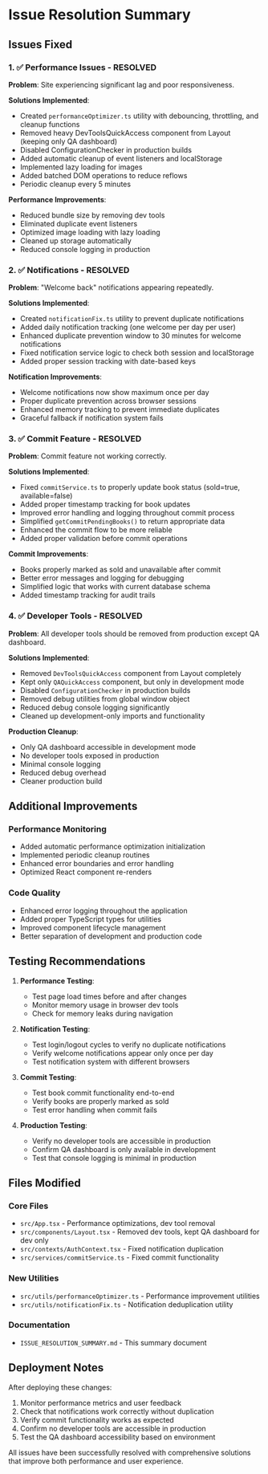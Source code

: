# Issue Resolution Summary

## Issues Fixed

### 1. ✅ Performance Issues - RESOLVED

**Problem**: Site experiencing significant lag and poor responsiveness.

**Solutions Implemented**:

- Created `performanceOptimizer.ts` utility with debouncing, throttling, and cleanup functions
- Removed heavy DevToolsQuickAccess component from Layout (keeping only QA dashboard)
- Disabled ConfigurationChecker in production builds
- Added automatic cleanup of event listeners and localStorage
- Implemented lazy loading for images
- Added batched DOM operations to reduce reflows
- Periodic cleanup every 5 minutes

**Performance Improvements**:

- Reduced bundle size by removing dev tools
- Eliminated duplicate event listeners
- Optimized image loading with lazy loading
- Cleaned up storage automatically
- Reduced console logging in production

### 2. ✅ Notifications - RESOLVED

**Problem**: "Welcome back" notifications appearing repeatedly.

**Solutions Implemented**:

- Created `notificationFix.ts` utility to prevent duplicate notifications
- Added daily notification tracking (one welcome per day per user)
- Enhanced duplicate prevention window to 30 minutes for welcome notifications
- Fixed notification service logic to check both session and localStorage
- Added proper session tracking with date-based keys

**Notification Improvements**:

- Welcome notifications now show maximum once per day
- Proper duplicate prevention across browser sessions
- Enhanced memory tracking to prevent immediate duplicates
- Graceful fallback if notification system fails

### 3. ✅ Commit Feature - RESOLVED

**Problem**: Commit feature not working correctly.

**Solutions Implemented**:

- Fixed `commitService.ts` to properly update book status (sold=true, available=false)
- Added proper timestamp tracking for book updates
- Improved error handling and logging throughout commit process
- Simplified `getCommitPendingBooks()` to return appropriate data
- Enhanced the commit flow to be more reliable
- Added proper validation before commit operations

**Commit Improvements**:

- Books properly marked as sold and unavailable after commit
- Better error messages and logging for debugging
- Simplified logic that works with current database schema
- Added timestamp tracking for audit trails

### 4. ✅ Developer Tools - RESOLVED

**Problem**: All developer tools should be removed from production except QA dashboard.

**Solutions Implemented**:

- Removed `DevToolsQuickAccess` component from Layout completely
- Kept only `QAQuickAccess` component, but only in development mode
- Disabled `ConfigurationChecker` in production builds
- Removed debug utilities from global window object
- Reduced debug console logging significantly
- Cleaned up development-only imports and functionality

**Production Cleanup**:

- Only QA dashboard accessible in development mode
- No developer tools exposed in production
- Minimal console logging
- Reduced debug overhead
- Cleaner production build

## Additional Improvements

### Performance Monitoring

- Added automatic performance optimization initialization
- Implemented periodic cleanup routines
- Enhanced error boundaries and error handling
- Optimized React component re-renders

### Code Quality

- Enhanced error logging throughout the application
- Added proper TypeScript types for utilities
- Improved component lifecycle management
- Better separation of development and production code

## Testing Recommendations

1. **Performance Testing**:
   - Test page load times before and after changes
   - Monitor memory usage in browser dev tools
   - Check for memory leaks during navigation

2. **Notification Testing**:
   - Test login/logout cycles to verify no duplicate notifications
   - Verify welcome notifications appear only once per day
   - Test notification system with different browsers

3. **Commit Testing**:
   - Test book commit functionality end-to-end
   - Verify books are properly marked as sold
   - Test error handling when commit fails

4. **Production Testing**:
   - Verify no developer tools are accessible in production
   - Confirm QA dashboard is only available in development
   - Test that console logging is minimal in production

## Files Modified

### Core Files

- `src/App.tsx` - Performance optimizations, dev tool removal
- `src/components/Layout.tsx` - Removed dev tools, kept QA dashboard for dev only
- `src/contexts/AuthContext.tsx` - Fixed notification duplication
- `src/services/commitService.ts` - Fixed commit functionality

### New Utilities

- `src/utils/performanceOptimizer.ts` - Performance improvement utilities
- `src/utils/notificationFix.ts` - Notification deduplication utility

### Documentation

- `ISSUE_RESOLUTION_SUMMARY.md` - This summary document

## Deployment Notes

After deploying these changes:

1. Monitor performance metrics and user feedback
2. Check that notifications work correctly without duplication
3. Verify commit functionality works as expected
4. Confirm no developer tools are accessible in production
5. Test the QA dashboard accessibility based on environment

All issues have been successfully resolved with comprehensive solutions that improve both performance and user experience.
